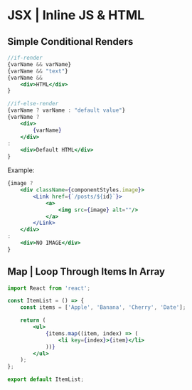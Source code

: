 # JSX | Inline JS & HTML


## Simple Conditional Renders
```jsx
//if-render
{varName && varName}
{varName && "text"}
{varName && 
	<div>HTML</div>
}

//if-else-render
{varName ? varName : "default value"}
{varName ? 
	<div>
		{varName}
	</div> 
: 
	<div>Default HTML</div>
}
```

Example:
```jsx
{image ? 
	<div className={componentStyles.image}>
		<Link href={`/posts/${id}`}>
			<a>
				<img src={image} alt=""/>
			</a>
		</Link>
	</div>
:
	<div>NO IMAGE</div>
}
```

## Map | Loop Through Items In Array
```jsx
import React from 'react';

const ItemList = () => {
    const items = ['Apple', 'Banana', 'Cherry', 'Date'];

    return (
        <ul>
            {items.map((item, index) => (
                <li key={index}>{item}</li>
            ))}
        </ul>
    );
};

export default ItemList;
```
